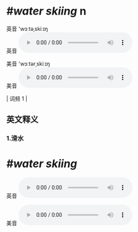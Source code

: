 # ***\#water skiing*** n
英音 'wɔːtəˌskiːɪŋ  
英音
<audio src="./media/water skiing1.aac" controls="controls"></audio>

美音 'wɔːtərˌskiːɪŋ  
美音
<audio src="./media/water skiing2.aac" controls="controls"></audio>



| 词频 1 |  

英文释义
---
### 1.**滑水**  


# ***\#water skiing*** 
英音
<audio src="./media/water skiing1_AAC.aac" controls="controls"></audio>

美音
<audio src="./media/water skiing2_AAC.aac" controls="controls"></audio>



  


